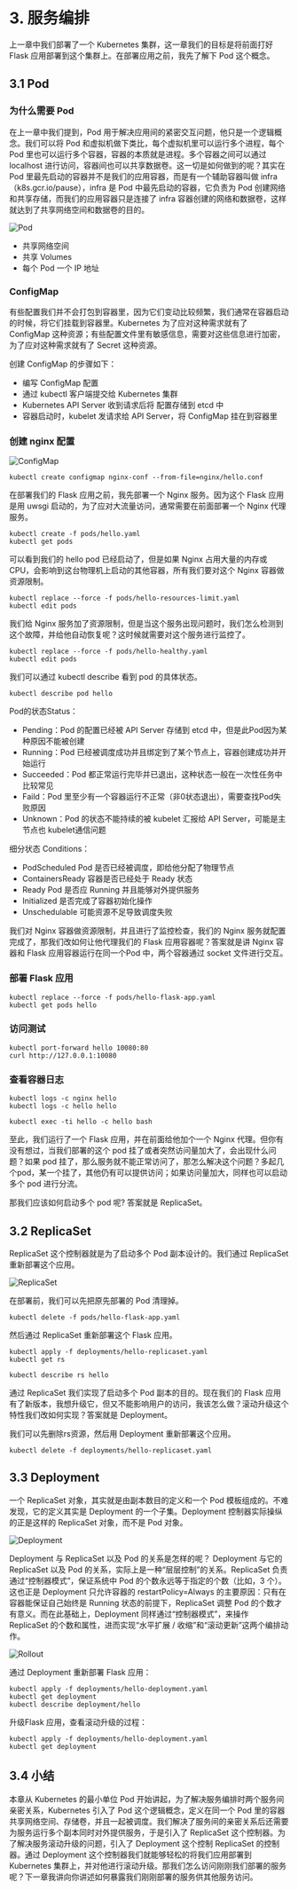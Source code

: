 # 3. 服务编排

上一章中我们部署了一个 Kubernetes 集群，这一章我们的目标是将前面打好 Flask 应用部署到这个集群上。在部署应用之前，我先了解下 Pod 这个概念。

## 3.1 Pod

### 为什么需要 Pod

在上一章中我们提到，Pod 用于解决应用间的紧密交互问题，他只是一个逻辑概念。我们可以将 Pod 和虚拟机做下类比，每个虚拟机里可以运行多个进程，每个 Pod 里也可以运行多个容器，容器的本质就是进程。多个容器之间可以通过 localhost 进行访问，容器间也可以共享数据卷。这一切是如何做到的呢？其实在 Pod 里最先启动的容器并不是我们的应用容器，而是有一个辅助容器叫做 infra（k8s.gcr.io/pause），infra 是 Pod 中最先启动的容器，它负责为 Pod 创建网络和共享存储，而我们的应用容器只是连接了 infra 容器创建的网络和数据卷，这样就达到了共享网络空间和数据卷的目的。

![Pod](https://github.com/findsec-cn/k100/raw/master/docs/pod.jpg)

- 共享网络空间
- 共享 Volumes
- 每个 Pod 一个 IP 地址

### ConfigMap

有些配置我们并不会打包到容器里，因为它们变动比较频繁，我们通常在容器启动的时候，将它们挂载到容器里。Kubernetes 为了应对这种需求就有了 ConfigMap 这种资源；有些配置文件里有敏感信息，需要对这些信息进行加密，为了应对这种需求就有了 Secret 这种资源。

创建 ConfigMap 的步骤如下：

- 编写 ConfigMap 配置
- 通过 kubectl 客户端提交给 Kubernetes 集群
- Kubernetes API Server 收到请求后将 配置存储到 etcd 中
- 容器启动时，kubelet 发请求给 API Server，将 ConfigMap 挂在到容器里

### 创建 nginx 配置

![ConfigMap](https://github.com/findsec-cn/k100/raw/master/docs/configmap.jpg)

    kubectl create configmap nginx-conf --from-file=nginx/hello.conf

在部署我们的 Flask 应用之前，我先部署一个 Nginx 服务。因为这个 Flask 应用是用 uwsgi 启动的，为了应对大流量访问，通常需要在前面部署一个 Nginx 代理服务。

    kubectl create -f pods/hello.yaml
    kubectl get pods

可以看到我们的 hello pod 已经启动了，但是如果 Nginx 占用大量的内存或CPU，会影响到这台物理机上启动的其他容器，所有我们要对这个 Nginx 容器做资源限制。

    kubectl replace --force -f pods/hello-resources-limit.yaml
    kubectl edit pods

我们给 Nginx 服务加了资源限制，但是当这个服务出现问题时，我们怎么检测到这个故障，并给他自动恢复呢？这时候就需要对这个服务进行监控了。

    kubectl replace --force -f pods/hello-healthy.yaml
    kubectl edit pods

我们可以通过 kubectl describe 看到 pod 的具体状态。

    kubectl describe pod hello

Pod的状态Status：

- Pending：Pod 的配置已经被 API Server 存储到 etcd 中，但是此Pod因为某种原因不能被创建
- Running：Pod 已经被调度成功并且绑定到了某个节点上，容器创建成功并开始运行
- Succeeded：Pod 都正常运行完毕并已退出，这种状态一般在一次性任务中比较常见
- Faild：Pod 里至少有一个容器运行不正常（非0状态退出），需要查找Pod失败原因
- Unknown：Pod 的状态不能持续的被 kubelet 汇报给 API Server，可能是主节点也 kubelet通信问题

细分状态 Conditions：

- PodScheduled Pod 是否已经被调度，即给他分配了物理节点
- ContainersReady 容器是否已经处于 Ready 状态
- Ready Pod 是否应 Running 并且能够对外提供服务
- Initialized 是否完成了容器初始化操作
- Unschedulable 可能资源不足导致调度失败

我们对 Nginx 容器做资源限制，并且进行了监控检查，我们的 Nginx 服务就配置完成了，那我们改如何让他代理我们的 Flask 应用容器呢？答案就是讲 Nginx 容器和 Flask 应用容器运行在同一个Pod 中，两个容器通过 socket 文件进行交互。

### 部署 Flask 应用

    kubectl replace --force -f pods/hello-flask-app.yaml
    kubectl get pods hello

### 访问测试

    kubectl port-forward hello 10080:80
    curl http://127.0.0.1:10080

### 查看容器日志

    kubectl logs -c nginx hello
    kubectl logs -c hello hello

    kubectl exec -ti hello -c hello bash

至此，我们运行了一个 Flask 应用，并在前面给他加个一个 Nginx 代理。但你有没有想过，当我们部署的这个 pod 挂了或者突然访问量加大了，会出现什么问题？如果 pod 挂了，那么服务就不能正常访问了，那怎么解决这个问题？多起几个pod，某一个挂了，其他仍有可以提供访问；如果访问量加大，同样也可以启动多个 pod 进行分流。

那我们应该如何启动多个 pod 呢? 答案就是 ReplicaSet。

## 3.2 ReplicaSet

ReplicaSet 这个控制器就是为了启动多个 Pod 副本设计的。我们通过 ReplicaSet 重新部署这个应用。

![ReplicaSet](https://github.com/findsec-cn/k100/raw/master/docs/replicaset.jpg)

在部署前，我们可以先把原先部署的 Pod 清理掉。

    kubectl delete -f pods/hello-flask-app.yaml

然后通过 ReplicaSet 重新部署这个 Flask 应用。

    kubectl apply -f deployments/hello-replicaset.yaml
    kubectl get rs

    kubectl describe rs hello

通过 ReplicaSet 我们实现了启动多个 Pod 副本的目的。现在我们的 Flask 应用有了新版本，我想升级它，但又不能影响用户的访问，我该怎么做？滚动升级这个特性我们改如何实现？答案就是 Deployment。

我们可以先删除rs资源，然后用 Deployment 重新部署这个应用。

    kubectl delete -f deployments/hello-replicaset.yaml

## 3.3 Deployment

一个 ReplicaSet 对象，其实就是由副本数目的定义和一个 Pod 模板组成的。不难发现，它的定义其实是 Deployment 的一个子集。Deployment 控制器实际操纵的正是这样的 ReplicaSet 对象，而不是 Pod 对象。

![Deployment](https://github.com/findsec-cn/k100/raw/master/docs/deployment.jpg)

Deployment 与 ReplicaSet 以及 Pod 的关系是怎样的呢？
Deployment 与它的 ReplicaSet 以及 Pod 的关系，实际上是一种“层层控制”的关系。ReplicaSet 负责通过“控制器模式”，保证系统中 Pod 的个数永远等于指定的个数（比如，3 个）。这也正是 Deployment 只允许容器的 restartPolicy=Always 的主要原因：只有在容器能保证自己始终是 Running 状态的前提下，ReplicaSet 调整 Pod 的个数才有意义。而在此基础上，Deployment 同样通过“控制器模式”，来操作 ReplicaSet 的个数和属性，进而实现“水平扩展 / 收缩”和“滚动更新”这两个编排动作。

![Rollout](https://github.com/findsec-cn/k100/raw/master/docs/rollout.jpg)

通过 Deployment 重新部署 Flask 应用：

    kubectl apply -f deployments/hello-deployment.yaml
    kubectl get deployment
    kubectl describe deployment/hello

升级Flask 应用，查看滚动升级的过程：

    kubectl apply -f deployments/hello-deployment.yaml
    kubectl get deployment

## 3.4 小结

本章从 Kubernetes 的最小单位 Pod 开始讲起，为了解决服务编排时两个服务间亲密关系，Kubernetes 引入了 Pod 这个逻辑概念，定义在同一个 Pod 里的容器共享网络空间、存储卷，并且一起被调度。我们解决了服务间的亲密关系后还需要为服务运行多个副本同时对外提供服务，于是引入了 ReplicaSet 这个控制器。为了解决服务滚动升级的问题，引入了 Deployment 这个控制 ReplicaSet 的控制器。通过 Deployment 这个控制器我们就能够轻松的将我们应用部署到 Kubernetes 集群上，并对他进行滚动升级。那我们怎么访问刚刚我们部署的服务呢？下一章我讲向你讲述如何暴露我们刚刚部署的服务供其他服务访问。
